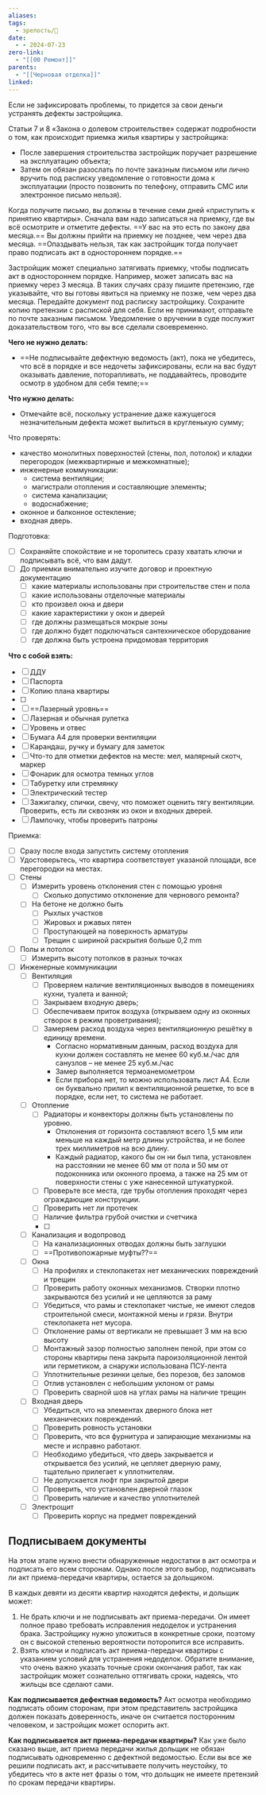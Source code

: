 ```yaml
---
aliases: 
tags:
  - зрелость/🌱
date:
  - - 2024-07-23
zero-link:
  - "[[00 Ремонт]]"
parents:
  - "[[Черновая отделка]]"
linked:
---
```

Если не зафиксировать проблемы, то придется за свои деньги устранять дефекты застройщика.

Статьи 7 и 8 «Закона о долевом строительстве» содержат подробности о том, как происходит приемка жилья квартиры у застройщика:
- После завершения строительства застройщик поручает разрешение на эксплуатацию объекта;
- Затем он обязан разослать по почте заказным письмом или лично вручить под расписку уведомление о готовности дома к эксплуатации (просто позвонить по телефону, отправить СМС или электронное письмо нельзя).

Когда получите письмо, вы должны в течение семи дней «приступить к принятию квартиры». Сначала вам надо записаться на приемку, где вы всё осмотрите и отметите дефекты. ==У вас на это есть по закону два месяца.== Вы должны прийти на приемку не позднее, чем через два месяца. ==Опаздывать нельзя, так как застройщик тогда получает право подписать акт в одностороннем порядке.==

Застройщик может специально затягивать приемку, чтобы подписать акт в одностороннем порядке. Например, может записать вас на приемку через 3 месяца. В таких случаях сразу пишите претензию, где указывайте, что вы готовы явиться на приемку не позже, чем через два месяца. Передайте документ под расписку застройщику. Сохраните копию претензии с распиской для себя. Если не принимают, отправьте по почте заказным письмом. Уведомление о вручении в суде послужит доказательством того, что вы все сделали своевременно.

**Чего не нужно делать:**
- ==Не подписывайте дефектную ведомость (акт), пока не убедитесь, что всё в порядке и все недочеты зафиксированы, если на вас будут оказывать давление, поторапливать, не поддавайтесь, проводите осмотр в удобном для себя темпе;==

**Что нужно делать:**
- Отмечайте всё, поскольку устранение даже кажущегося незначительным дефекта может вылиться в кругленькую сумму;

Что проверять:
- качество монолитных поверхностей (стены, пол, потолок) и кладки перегородок (межквартирные и межкомнатные);
- инженерные коммуникации:  
    - система вентиляции;
    - магистрали отопления и составляющие элементы;
    - система канализации;
    - водоснабжение;
- оконное и балконное остекление;
- входная дверь.

Подготовка:
- [ ] Сохраняйте спокойствие и не торопитесь сразу хватать ключи и подписывать всё, что вам дадут.
- [ ] До приемки внимательно изучите договор и проектную документацию
	- [ ] какие материалы использованы при строительстве стен и пола
	- [ ] какие использованы отделочные материалы
	- [ ] кто произвел окна и двери
	- [ ] какие характеристики у окон и дверей
	- [ ] где должны размещаться мокрые зоны
	- [ ] где должно будет подключаться сантехническое оборудование
	- [ ] где должна быть устроена придомовая территория

**Что с собой взять:**
- [ ] ДДУ
- [ ] Паспорта
- [ ] Копию плана квартиры
- [ ] 
- [ ] ==Лазерный уровнь==
- [ ] Лазерная и обычная рулетка
- [ ] Уровень и отвес
- [ ] Бумага А4 для проверки вентиляции
- [ ] Карандаш, ручку и бумагу для заметок
- [ ] Что-то для отметки дефектов на месте: мел, малярный скотч, маркер
- [ ] Фонарик для осмотра темных углов
- [ ] Табуретку или стремянку
- [ ] Электрический тестер
- [ ] Зажигалку, спички, свечу, что поможет оценить тягу вентиляции. Проверить, есть ли сквозняк из окон и входных дверей.
- [ ] Лампочку, чтобы проверить патроны

Приемка:
- [ ] Сразу после входа запустить систему отопления
- [ ] Удостоверьтесь, что квартира соответствует указаной площади, все перегородки на местах.
- [ ] Стены
	- [ ] Измерить уровень отклонения стен с помощью уровня
		- [ ] Сколько допустимо отклонение для чернового ремонта?
	- [ ] На бетоне не должно быть
		- [ ] Рыхлых участков
		- [ ] Жировых и ржавых пятен
		- [ ] Проступающей на поверхность арматуры
		- [ ] Трещин с шириной раскрытия больше 0,2 mm
- [ ] Полы и потолок
	- [ ] Измерить высоту потолков в разных точках
- [ ] Инженерные коммуникации
	- [ ] Вентиляция
		- [ ] Проверяем наличие вентиляционных выводов в помещениях кухни, туалета и ванной;
		- [ ] Закрываем входную дверь;
		- [ ] Обеспечиваем приток воздуха (открываем одну из оконных створок в режим проветривания);
		- [ ] Замеряем расход воздуха через вентиляционную решётку в единицу времени.
			- Согласно нормативным данным, расход воздуха для кухни должен составлять не менее  60 куб.м./час для санузлов – не менее 25 куб.м./час
			- Замер выполняется термоанемометром
			- Если прибора нет, то можно использовать лист А4. Если он буквально прилип к вентиляционной решетке, то все в порядке, если нет, то система не работает.
	- [ ] Отопление
		- [ ] Радиаторы и конвекторы должны быть установлены по уровню.
			- Отклонения от горизонта составляют всего 1,5 мм или меньше на каждый метр длины устройства, и не более трех миллиметров на всю длину.
			- Каждый радиатор, какого бы он ни был типа, установлен на расстоянии не менее 60 мм от пола и 50 мм от подоконника или оконного проема, а также на 25 мм от поверхности стены с уже нанесенной штукатуркой.
		- [ ] Проверьте все места, где трубы отопления проходят через ограждающие конструкции.
		- [ ] Проверить нет ли протечек
		- [ ] Наличие фильтра грубой очистки и счетчика
		- [ ] 
	- [ ] Канализация и водопровод
		- [ ] На канализационных отводах должны быть заглушки
		- [ ] ==Противопожарные муфты??==
	- [ ] Окна
		- [ ] На профилях и стеклопакетах нет механических повреждений и трещин
		- [ ] Проверить работу оконных механизмов. Створки плотно закрываются без усилий и не цепляются за раму
		- [ ] Убедиться, что рамы и стеклопакет чистые, не имеют следов строительной смеси, монтажной мены и грязи. Внутри стеклопакета нет мусора.
		- [ ] Отклонение рамы от вертикали не превышает 3 мм на всю высоту
		- [ ] Монтажный зазор полностью заполнен пеной, при этом со стороны квартиры пена закрыта пароизоляционной лентой или герметиком, а снаружи использована ПСУ-лента
		- [ ] Уплотнительные резинки целые, без порезов, без заломов
		- [ ] Отлив установлен с небольшим уклоном от рамы
		- [ ] Проверить сварной шов на углах рамы на наличие трещин
	- [ ] Входная дверь
		- [ ] Убедиться, что на элементах дверного блока нет механических повреждений.
		- [ ] Проверить ровность установки
		- [ ] Проверить, что вся фурнитура и запирающие механизмы на месте и исправно работают.
		- [ ] Необходимо убедиться, что дверь закрывается и открывается без усилий, не цепляет дверную раму, тщательно прилегает к уплотнителям.
		- [ ] Не допускается люфт при закрытой двери
		- [ ] Проверить, что установлен дверной глазок
		- [ ] Проверить наличие и качество уплотнителей
	- [ ] Электрощит
		- [ ] Проверить корпус на предмет повреждений

## Подписываем документы
На этом этапе нужно внести обнаруженные недостатки в акт осмотра и подписать его всем сторонам. Однако после этого выбор, подписывать ли акт приема-передачи квартиры, остается за дольщиком.

В каждых девяти из десяти квартир находятся дефекты, и дольщик может:
1. Не брать ключи и не подписывать акт приема-передачи. Он имеет полное право требовать исправления недоделок и устранения брака. Застройщику нужно уложиться в конкретные сроки, поэтому он с высокой степенью вероятности поторопится все исправить.
2. Взять ключи и подписать акт приема-передачи квартиры с указанием условий для устранения недоделок. Обратите внимание, что очень важно указать точные сроки окончания работ, так как застройщик может сознательно оттягивать сроки, надеясь, что жильцы все сделают сами.

**Как подписывается дефектная ведомость?**
Акт осмотра необходимо подписать обоим сторонам, при этом представитель застройщика должен показать доверенность, иначе он считается посторонним человеком, и застройщик может оспорить акт.

**Как подписывается акт приема-передачи квартиры?**
Как уже было сказано выше, акт приема передачи жилья дольщик не обязан подписывать одновременно с дефектной ведомостью. Если вы все же решили подписать акт, и рассчитываете получить неустойку, то убедитесь что в акте нет фразы о том, что дольщик не имеете претензий по срокам передачи квартиры.